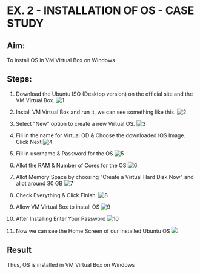 # EX. 2 - INSTALLATION OF OS - CASE STUDY

## Aim:
To install OS in VM Virtual Box on Windows

## Steps:
1. Download the Ubuntu ISO (Desktop version) on the official site and the VM Virtual Box.
![1](https://github.com/ragulmani936/OS-EX.2-INSTALLATION-OF-OS---CASE-STUDY/assets/94881918/5589ca97-e7f0-429b-abb3-044c0cb8d4bc)

2. Install VM Virtual Box and run it, we can see something like this.
![2](https://github.com/ragulmani936/OS-EX.2-INSTALLATION-OF-OS---CASE-STUDY/assets/94881918/cd8a3b62-fe3f-4644-855a-55572b7d1344)



3. Select "New" option to create a new Virtual OS. 
![3](https://github.com/ragulmani936/OS-EX.2-INSTALLATION-OF-OS---CASE-STUDY/assets/94881918/4eb6e20d-885b-4543-9622-dc21b8c27963)

4. Fill in the name for Virtual OD & Choose the downloaded IOS Image. Click Next 
![4](https://github.com/ragulmani936/OS-EX.2-INSTALLATION-OF-OS---CASE-STUDY/assets/94881918/1d37edde-a473-49e2-a272-e1f085213cd7)

5. Fill in username & Password for the OS 
![5](https://github.com/ragulmani936/OS-EX.2-INSTALLATION-OF-OS---CASE-STUDY/assets/94881918/d9dae9a1-f038-433a-bacc-d1bb314bc2be)

6. Allot the RAM & Number of Cores for the OS 
![6](https://github.com/ragulmani936/OS-EX.2-INSTALLATION-OF-OS---CASE-STUDY/assets/94881918/959667da-0639-4b35-84b8-ebee9f3b31e7)

7. Allot Memory Space by choosing "Create a Virtual Hard Disk Now" and allot around 30 GB 
![7](https://github.com/ragulmani936/OS-EX.2-INSTALLATION-OF-OS---CASE-STUDY/assets/94881918/3b91a91f-5aa8-4068-a3fd-b3eee530b7c9)

8. Check Everything & Click Finish. 
![8](https://github.com/ragulmani936/OS-EX.2-INSTALLATION-OF-OS---CASE-STUDY/assets/94881918/30131232-798c-468b-bb97-5f283cfefed1)

9. Allow VM Virtual Box to install OS 
![9](https://github.com/ragulmani936/OS-EX.2-INSTALLATION-OF-OS---CASE-STUDY/assets/94881918/8b8775a7-5245-40f0-8d46-de6c1470bca7)

10. After Installing Enter Your Password 
![10](https://github.com/ragulmani936/OS-EX.2-INSTALLATION-OF-OS---CASE-STUDY/assets/94881918/624d917d-2f05-478f-9108-ac4e4b96f99d)

11. Now we can see the Home Screen of our Installed Ubuntu OS 
![](11.png)
## Result
Thus, OS is installed in VM Virtual Box on Windows

